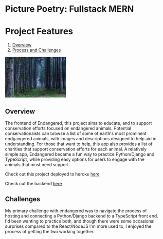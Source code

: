 # Picture Poetry: Fullstack MERN

# Project Features

1. [Overview](#Overview)
2. [Process and Challenges](#Challenges)

<img src="./src/images/europeslostf.jpeg" alt="poem write" width="200"/>

## Overview

The frontend of Endangered, this project aims to educate, and to support conservation efforts focused on endangered animals.
Potential conservationaists can browse a list of some of earth's most prominent endgangered animals, with images and descriptions designed to help aid
in understanding. For those that want to help, this app also provides a list of charities that support conservation efforts for each animal.
A relatively simple app, Endangered became a fun way to practice Python/Django and TypeScript, while providing easy options for users to engage with the animals that most need support.

Check out this project deployed to heroku [here](https://endangered.herokuapp.com/)

Check out the backend [here](https://github.com/Nick-Haer/endangered_backend)

## Challenges

My primary challenge with endangered was to navigate the process of hosting and connecting a Python/Django backend to a TypeScript front end. I'd been wanting to practice both, and though there were some occasional surprises compared to the React/NodeJS I'm more used to, I enjoyed the process of getting the two working together.
